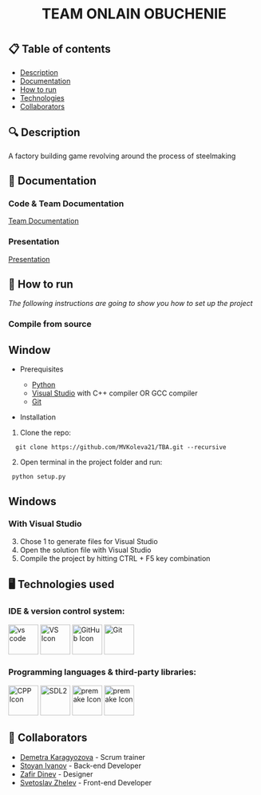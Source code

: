 <h1 align="center"> TEAM ONLAIN OBUCHENIE <h1>

## 📋 Table of contents
  - [Description](#description)
  - [Documentation](#docs)
  - [How to run](#install)
  - [Technologies](#technologies)
  - [Collaborators](#collaborators)

## 🔍 Description <a name="description"></a>
<p> A factory building game revolving around the process of steelmaking </p>

## 📃 Documentation <a name="docs"></a>
### Code & Team Documentation

[Team Documentation](https://github.com/DPKaragyozova21/OnlineObuchenie/blob/main/docs/FusionLab.docx)

### Presentation
[Presentation](https://github.com/DPKaragyozova21/OnlineObuchenie/blob/main/docs/FusionLab.pptx)

## 🚀 How to run <a name="install"></a>
*The following instructions are going to show you how to set up the project*

### Compile from source
  
## Window
- Prerequisites
  - [Python](https://www.python.org/)
  - [Visual Studio](https://visualstudio.microsoft.com/vs/) with C++ compiler OR GCC compiler
  - [Git](https://git-scm.com/)
  
- Installation
1. Clone the repo:
```
  git clone https://github.com/MVKoleva21/TBA.git --recursive
```
    
2. Open terminal in the project folder and run:
```
 python setup.py
```
  
 ## Windows
  ### With Visual Studio
  3. Chose 1 to generate files for Visual Studio
  4. Open the solution file with Visual Studio
  5. Compile the project by hitting CTRL + F5 key combination
  

## 🖥️ Technologies used <a name="technologies"></a>
### IDE & version control system:

<a href="https://code.visualstudio.com/"><img src="/assets/icons/vsCode-icon.png" alt="vs code" width="60"/></a>
<a href="https://visualstudio.microsoft.com/vs/"><img src="/assets/icons/visualStudioIcon.png" alt="VS Icon" width="60"/></a>
<a href="https://github.com/"><img src="/assets/icons/gitHubIcon.png" alt="GitHub Icon" width="60"/></a>
<a href="https://git-scm.com/"><img src="/assets/icons/gitIcon.png" alt="Git" width="60"/></a>

### Programming languages & third-party libraries:

<a href="https://cplusplus.com/"><img src="/assets/icons/cppIcon.png" alt="CPP Icon" width="60"/></a>
<a href="https://www.libsdl.org/"> <img src="/assets/icons/sdlIcon.png" alt="SDL2" width="60"/></a>
<a href="https://github.com/premake/premake-core"> <img src="/assets/icons/premakeIcon.png" alt="premake Icon" width="60"/></a>
<a href="https:://python.org"> <img src="/assets/icons/pythonIcon.png" alt="premake Icon" width="60"/></a>


## 🧑 Collaborators <a name="collaborators"></a>
- [Demetra Karagyozova](https://github.com/DPKaragyozova21) - Scrum trainer 
- [Stoyan Ivanov](https://github.com/SDIvanov21) - Back-end Developer
- [Zafir Dinev](https://github.com/ZBDinev21) - Designer
- [Svetoslav Zhelev](https://github.com/SNZhelev21) - Front-end Developer
